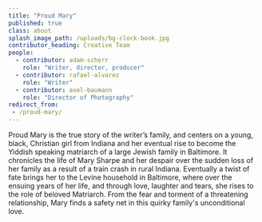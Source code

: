 ```yaml
---
title: "Proud Mary"
published: true
class: about
splash_image_path: /uploads/bg-clock-book.jpg
contributor_heading: Creative Team
people:
  - contributor: adam-scherr
    role: "Writer, director, producer"
  - contributor: rafael-alvarez
    role: "Writer"
  - contributor: axel-baumann
    role: "Director of Photography"
redirect_from:
 - /proud-mary/
---
```

Proud Mary is the true story of the writer’s family, and centers on a young, black, Christian girl from Indiana and her eventual rise to become the Yiddish speaking matriarch of a large Jewish family in Baltimore. It chronicles the life of Mary Sharpe and her despair over the sudden loss of her family as a result of a train crash in rural Indiana. Eventually a twist of fate brings her to the Levine household in Baltimore, where over the ensuing years of her life, and through love, laughter and tears, she rises to the role of beloved Matriarch. From the fear and torment of a threatening relationship, Mary finds a safety net in this quirky family's unconditional love.